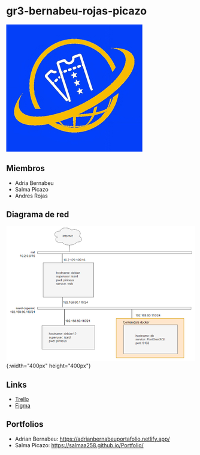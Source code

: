 # gr3-bernabeu-rojas-picazo
![Logo](docs/Images/Logo.PNG)

## Miembros
- Adria Bernabeu
- Salma Picazo
- Andres Rojas

## Diagrama de red
![Diagrama](docs/Images/diagrama-de-red.PNG){:width="400px" height="400px"}

## Links
- [Trello](https://trello.com/b/Z116unqK/gr3-bernabeu-rojas-picazo)
- [Figma](https://www.figma.com/files/team/1316063599580735664/gr3-bernabeu-rojas-picazo?fuid=1293635053321796483)

## Portfolios
- Adrian Bernabeu: https://adrianbernabeuportafolio.netlify.app/
- Salma Picazo: https://salmaa258.github.io/Portfolio/
